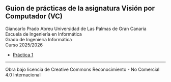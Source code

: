 ## Guion de prácticas de la asignatura Visión por Computador (VC)

Giancarlo Prado Abreu
Universidad de Las Palmas de Gran Canaria  
Escuela de Ingeniería en Informática  
Grado de Ingeniería Informática  
Curso 2025/2026 


- [Práctica 1](vc_p1/README.md)
***
Obra bajo licencia de Creative Commons Reconocimiento - No Comercial 4.0 Internacional